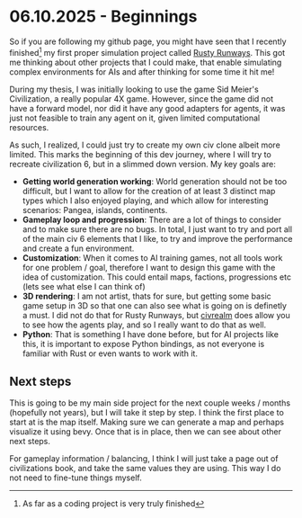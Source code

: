 # 06.10.2025 - Beginnings

So if you are following my github page, you might have seen that I recently finished[^1] my first proper simulation project called [Rusty Runways](https://github.com/DennisLent/RustyRunways). This got me thinking about other projects that I could make, that enable simulating complex environments for AIs and after thinking for some time it hit me!

During my thesis, I was initially looking to use the game Sid Meier's Civilization, a really popular 4X game. However, since the game did not have a forward model, nor did it have any good adapters for agents, it was just not feasible to train any agent on it, given limited computational resources.

As such, I realized, I could just try to create my own civ clone albeit more limited. This marks the beginning of this dev journey, where I will try to recreate civilization 6, but in a slimmed down version. My key goals are:

- **Getting world generation working**: World generation should not be too difficult, but I want to allow for the creation of at least 3 distinct map types which I also enjoyed playing, and which allow for interesting scenarios: Pangea, islands, continents. 
- **Gameplay loop and progression**: There are a lot of things to consider and to make sure there are no bugs. In total, I just want to try and port all of the main civ 6 elements that I like, to try and improve the performance and create a fun environment.
- **Customization**: When it comes to AI training games, not all tools work for one problem / goal, therefore I want to design this game with the idea of customization. This could entail maps, factions, progressions etc (lets see what else I can think of)
- **3D rendering**: I am not artist, thats for sure, but getting some basic game setup in 3D so that one can also see what is going on is definetly a must. I did not do that for Rusty Runways, but [civrealm](https://github.com/bigai-ai/civrealm) does allow you to see how the agents play, and so I really want to do that as well.
- **Python**: That is something I have done before, but for AI projects like this, it is important to expose Python bindings, as not everyone is familiar with Rust or even wants to work with it.

## Next steps

This is going to be my main side project for the next couple weeks / months (hopefully not years), but I will take it step by step. I think the first place to start at is the map itself. Making sure we can generate a map and perhaps visualize it using bevy. Once that is in place, then we can see about other next steps.

For gameplay information / balancing, I think I will just take a page out of civilizations book, and take the same values they are using. This way I do not need to fine-tune things myself.

[^1]: As far as a coding project is very truly finished

